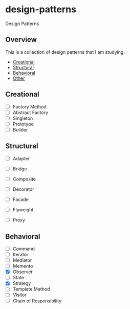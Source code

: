 # design-patterns
Design Patterns


## Overview

This is a collection of design patterns that I am studying.

- [Creational](#creational)
- [Structural](#structural)
- [Behavioral](#behavioral)
- [Other](#other)

## Creational

- [ ] Factory Method
- [ ] Abstract Factory
- [ ] Singleton
- [ ] Prototype
- [ ] Builder

## Structural

- [ ] Adapter
- [ ] Bridge
- [ ] Composite
- [ ] Decorator
- [ ] Facade
- [ ] Flyweight
- [ ] Proxy


## Behavioral

- [ ] Command
- [ ] Iterator
- [ ] Mediator
- [ ] Memento
- [x] Observer
- [ ] State
- [x] Strategy
- [ ] Template Method
- [ ] Visitor
- [ ] Chain of Responsibility